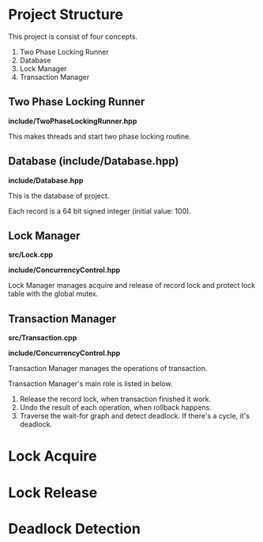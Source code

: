 # Project Structure
This project is consist of four concepts.

1. Two Phase Locking Runner
2. Database
3. Lock Manager
4. Transaction Manager

## Two Phase Locking Runner

**include/TwoPhaseLockingRunner.hpp**

This makes threads and start two phase locking routine.

## Database (include/Database.hpp)

**include/Database.hpp**

This is the database of project.

Each record is a 64 bit signed integer (initial value: 100).

## Lock Manager

**src/Lock.cpp**

**include/ConcurrencyControl.hpp**

Lock Manager manages acquire and release of record lock and protect lock table with the global mutex.

## Transaction Manager

**src/Transaction.cpp**

**include/ConcurrencyControl.hpp**

Transaction Manager manages the operations of transaction.

Transaction Manager's main role is listed in below.
1. Release the record lock, when transaction finished it work.
2. Undo the result of each operation, when rollback happens.
3. Traverse the wait-for graph and detect deadlock. If there's a cycle, it's deadlock.

# Lock Acquire

# Lock Release

# Deadlock Detection